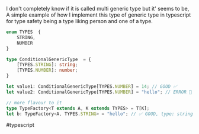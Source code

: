 I don't completely know if it is called multi generic type but it' seems to be, A simple example of how I implement this type of generic type in typescript for type safety being a type liking person and one of a type.

```typescript 
enum TYPES  {
    STRING,
    NUMBER
}

type ConditionalGenericType  = {
    [TYPES.STRING]: string;
    [TYPES.NUMBER]: number;
}

let value1: ConditionalGenericType[TYPES.NUMBER] = 14; // GOOD ✅
let value2: ConditionalGenericType[TYPES.NUMBER] = "hello"; // ERROR 🔴

// more flavour to it
type TypeFactory<T extends A, K extends TYPES> = T[K];
let b: TypeFactory<A, TYPES.STRING> = "hello"; // ✅ GOOD, type: string

```

#typescript